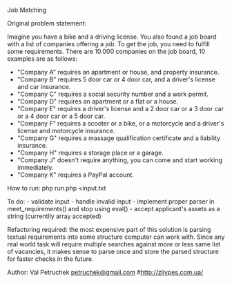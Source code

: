 Job Matching

Original problem statement:

Imagine you have a bike and a driving license. You also found a job board with a list of companies offering a job. 
To get the job, you need to fulfill some requirements. 
There are 10.000 companies on the job board, 10 examples are as follows:

* "Company A" requires an apartment or house, and property insurance.
* "Company B" requires 5 door car or 4 door car, and a driver's license and car insurance.
* "Company C" requires a social security number and a work permit.
* "Company D" requires an apartment or a flat or a house.
* "Company E" requires a driver's license and a 2 door car or a 3 door car or a 4 door car or a 5 door car.
* "Company F" requires a scooter or a bike, or a motorcycle and a driver's license and motorcycle insurance.
* "Company G" requires a massage qualification certificate and a liability insurance.
* "Company H" requires a storage place or a garage.
* "Company J" doesn't require anything, you can come and start working immediately.
* "Company K" requires a PayPal account.

How to run: php run.php <input.txt

To do:
	- validate input
	- handle invalid input
	- implement proper parser in meet_requirements() and stop using eval()
	- accept applicant's assets as a string (currentlly array accepted)

Refactoring required: the most expensive part of this solution is parsing textual requirements into some structure computer can work with.
Since any real world task will require multiple searches against more or less same list of vacancies, it makes sense to parse once 
and store the parsed structure for faster checks in the future.

Author: Val Petruchek <petruchek@gmail.com> #http://zliypes.com.ua/

